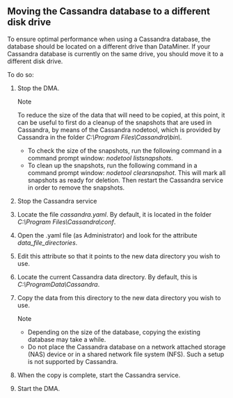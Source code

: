 ## Moving the Cassandra database to a different disk drive

To ensure optimal performance when using a Cassandra database, the database should be located on a different drive than DataMiner. If your Cassandra database is currently on the same drive, you should move it to a different disk drive.

To do so:

1. Stop the DMA.

    > [!NOTE]
    > To reduce the size of the data that will need to be copied, at this point, it can be useful to first do a cleanup of the snapshots that are used in Cassandra, by means of the Cassandra nodetool, which is provided by Cassandra in the folder *C:\\Program Files\\Cassandra\\bin\\*.
    > -  To check the size of the snapshots, run the following command in a command prompt window: *nodetool listsnapshots*.
    > -  To clean up the snapshots, run the following command in a command prompt window: *nodetool clearsnapshot*. This will mark all snapshots as ready for deletion. Then restart the Cassandra service in order to remove the snapshots.

2. Stop the Cassandra service

3. Locate the file *cassandra.yaml*. By default, it is located in the folder *C:\\Program Files\\Cassandra\\conf*.

4. Open the .yaml file (as Administrator) and look for the attribute *data_file_directories*.

5. Edit this attribute so that it points to the new data directory you wish to use.

6. Locate the current Cassandra data directory. By default, this is *C:\\ProgramData\\Cassandra*.

7. Copy the data from this directory to the new data directory you wish to use.

    > [!NOTE]
    > -  Depending on the size of the database, copying the existing database may take a while.
    > -  Do not place the Cassandra database on a network attached storage (NAS) device or in a shared network file system (NFS). Such a setup is not supported by Cassandra.

8. When the copy is complete, start the Cassandra service.

9. Start the DMA.
